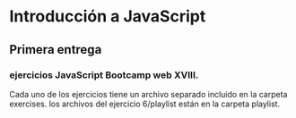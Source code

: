 # Introducción a JavaScript
## Primera entrega
### ejercicios JavaScript Bootcamp web XVIII. 

Cada uno de los ejercicios tiene un archivo separado incluido en la carpeta exercises. 
los archivos del ejercicio 6/playlist están en la carpeta playlist.
